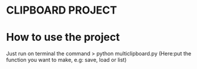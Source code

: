 # CLIPBOARD PROJECT



# How to use the project 

Just run on terminal the command > python multiclipboard.py (Here:put the function you want to make, e.g: save, load or list)